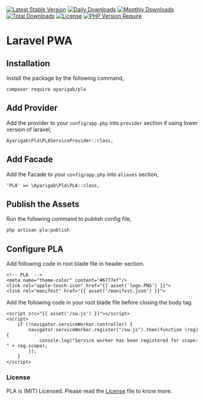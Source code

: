 [![Latest Stable Version](http://poser.pugx.org/ladumor/laravel-pwa/v)](https://packagist.org/packages/ladumor/laravel-pwa)
[![Daily Downloads](http://poser.pugx.org/ladumor/laravel-pwa/d/daily)](https://packagist.org/packages/ladumor/laravel-pwa)
[![Monthly Downloads](http://poser.pugx.org/ladumor/laravel-pwa/d/monthly)](https://packagist.org/packages/ladumor/laravel-pwa)
[![Total Downloads](http://poser.pugx.org/ladumor/laravel-pwa/downloads)](https://packagist.org/packages/ladumor/laravel-pwa)
[![License](http://poser.pugx.org/ladumor/laravel-pwa/license)](https://packagist.org/packages/ladumor/laravel-pwa)
[![PHP Version Require](http://poser.pugx.org/ladumor/laravel-pwa/require/php)](https://packagist.org/packages/ladumor/laravel-pwa)

# Laravel PWA

## Installation

Install the package by the following command,

    composer require ayarigab/pla

## Add Provider

Add the provider to your `config/app.php` into `provider` section if using lower version of laravel,

    Ayarigab\Pla\PLAServiceProvider::class,

## Add Facade

Add the Facade to your `config/app.php` into `aliases` section,

    'PLA' => \Ayarigab\Pla\PLA::class,

## Publish the Assets

Run the following command to publish config file,

    php artisan pla:publish

## Configure PLA
 Add following code in root blade file in header section.

    <!-- PLA  -->
    <meta name="theme-color" content="#6777ef"/>
    <link rel="apple-touch-icon" href="{{ asset('logo.PNG') }}">
    <link rel="manifest" href="{{ asset('/manifest.json') }}">

Add the following code in your root blade file before closing the body tag.

    <script src="{{ asset('/sw.js') }}"></script>
    <script>
        if (!navigator.serviceWorker.controller) {
            navigator.serviceWorker.register("/sw.js").then(function (reg) {
                console.log("Service worker has been registered for scope: " + reg.scope);
            });
        }
    </script>

### License
PLA is (MIT) Licensed. Please read the [License](LICENSE.md) file to know more.   
